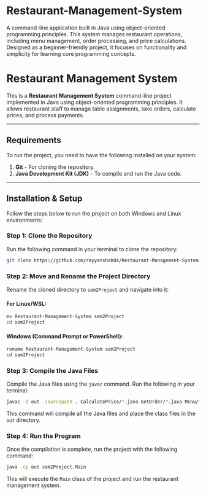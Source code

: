 # Restaurant-Management-System
A command-line application built in Java using object-oriented programming principles. This system manages restaurant operations, including menu management, order processing, and price calculations. Designed as a beginner-friendly project, it focuses on functionality and simplicity for learning core programming concepts.

# Restaurant Management System

This is a **Restaurant Management System** command-line project implemented in Java using object-oriented programming principles. It allows restaurant staff to manage table assignments, take orders, calculate prices, and process payments.

---

## Requirements

To run the project, you need to have the following installed on your system:

1. **Git** - For cloning the repository.
2. **Java Development Kit (JDK)** - To compile and run the Java code.

---

## Installation & Setup

Follow the steps below to run the project on both Windows and Linux environments:

### Step 1: Clone the Repository

Run the following command in your terminal to clone the repository:

```bash
git clone https://github.com/rayyanshah04/Restaurant-Management-System.git
```

### Step 2: Move and Rename the Project Directory

Rename the cloned directory to `sem2Project` and navigate into it:

#### For Linux/WSL:
```bash
mv Restaurant-Management-System sem2Project
cd sem2Project
```
#### Windows (Command Prompt or PowerShell):
```powershell
rename Restaurant-Management-System sem2Project
cd sem2Project
```

### Step 3: Compile the Java Files

Compile the Java files using the `javac` command. Run the following in your terminal:

```bash
javac -d out -sourcepath . CalculatePrice/*.java GetOrder/*.java Menu/*.java Payment/*.java TableAssignment/*.java UserDetails/*.java Main.java
```

This command will compile all the Java files and place the class files in the `out` directory.

### Step 4: Run the Program

Once the compilation is complete, run the project with the following command:

```bash
java -cp out sem2Project.Main
```

This will execute the `Main` class of the project and run the restaurant management system.
